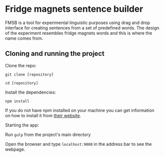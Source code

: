 # Fridge magnets sentence builder

FMSB is a tool for experimental linguistic purposes using drag and drop interface for creating sentences from a set of predefined words. The design of the experiment resembles fridge magnets words and this is where the name comes from.


## Cloning and running the project

Clone the repo:

`git clone [repository]`

`cd [repository]`

Install the dependencies:

`npm install`

If you do not have npm installed on your machine you can get information on how to install it from [their website][1].


Starting the app:

Run `gulp` from the project's main directory

Open the browser and type `localhost:9000` in the address bar to see the webpage.



[1]: https://www.npmjs.com/ "npm"


